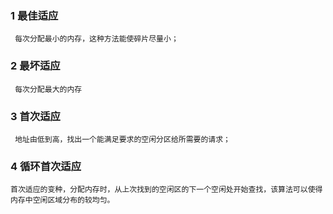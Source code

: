 ### 1 最佳适应
     每次分配最小的内存，这种方法能使碎片尽量小；
### 2 最坏适应
     每次分配最大的内存
### 3 首次适应
     地址由低到高，找出一个能满足要求的空闲分区给所需要的请求；
### 4 循环首次适应
    首次适应的变种，分配内存时，从上次找到的空闲区的下一个空闲处开始查找，该算法可以使得内存中空闲区域分布的较均匀。

